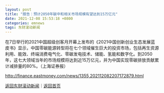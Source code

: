 ```yaml
---
layout: post
title: "报告：预计2050年碳中和相关市场规模有望达到15万亿元"
date: 2021-12-08 15:53:18 +0800
categories: emnews
tags: 东财滚动新闻
---
```


在7日举行的2021中国超级创客月开幕上发布的《2021中国创新创业生态发展蓝皮书》显示，中国零碳能源转型将在七个领域催生巨大的投资市场，包括再生资源利用、能效、终端消费电气化、零碳发电技术、储能、氢能和数字化。到2050年，这七大领域当年的市场规模将达到近15万亿元，并为中国实现零碳排放贡献累计减排量的80%。（上海证券报）

<http://finance.eastmoney.com/news/1355,202112082207172879.html>

[返回东财滚动新闻](//finews.withounder.com/emnews/)｜[返回首页](//finews.withounder.com/)